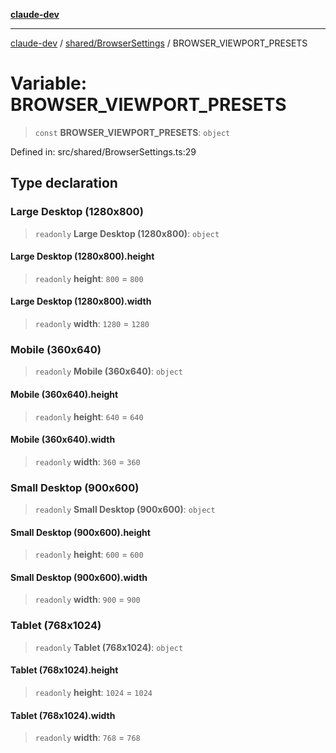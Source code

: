 [**claude-dev**](../../../README.md)

***

[claude-dev](../../../README.md) / [shared/BrowserSettings](../README.md) / BROWSER\_VIEWPORT\_PRESETS

# Variable: BROWSER\_VIEWPORT\_PRESETS

> `const` **BROWSER\_VIEWPORT\_PRESETS**: `object`

Defined in: src/shared/BrowserSettings.ts:29

## Type declaration

### Large Desktop (1280x800)

> `readonly` **Large Desktop (1280x800)**: `object`

#### Large Desktop (1280x800).height

> `readonly` **height**: `800` = `800`

#### Large Desktop (1280x800).width

> `readonly` **width**: `1280` = `1280`

### Mobile (360x640)

> `readonly` **Mobile (360x640)**: `object`

#### Mobile (360x640).height

> `readonly` **height**: `640` = `640`

#### Mobile (360x640).width

> `readonly` **width**: `360` = `360`

### Small Desktop (900x600)

> `readonly` **Small Desktop (900x600)**: `object`

#### Small Desktop (900x600).height

> `readonly` **height**: `600` = `600`

#### Small Desktop (900x600).width

> `readonly` **width**: `900` = `900`

### Tablet (768x1024)

> `readonly` **Tablet (768x1024)**: `object`

#### Tablet (768x1024).height

> `readonly` **height**: `1024` = `1024`

#### Tablet (768x1024).width

> `readonly` **width**: `768` = `768`
